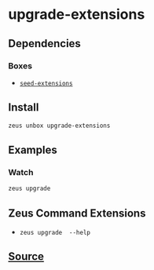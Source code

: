 
upgrade-extensions
====================







## Dependencies
### Boxes
* [`seed-extensions`](seed-extensions.md)




## Install
```bash
zeus unbox upgrade-extensions
```
## Examples
### Watch 
```bash
zeus upgrade
```

## Zeus Command Extensions
* ```zeus upgrade  --help```








## [Source](https://github.com/liquidapps-io/zeus-sdk/tree/master/boxes/groups/core/upgrade-extensions)